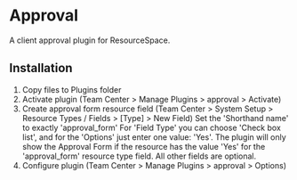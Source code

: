 Approval
=============
A client approval plugin for ResourceSpace.

Installation
--------
1. Copy files to Plugins folder
2. Activate plugin (Team Center > Manage Plugins > approval > Activate)
3. Create approval form resource field (Team Center > System Setup > Resource Types / Fields > [Type] > New Field)
   Set the 'Shorthand name' to exactly 'approval_form'
   For 'Field Type' you can choose 'Check box list', and for the 'Options' just enter one value: 'Yes'.
   The plugin will only show the Approval Form if the resource has the value 'Yes' for the 'approval_form' resource type field.
   All other fields are optional.
4. Configure plugin (Team Center > Manage Plugins > approval > Options)
